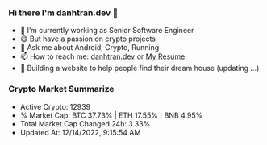 ### Hi there I'm danhtran.dev 👋

- 🔭 I’m currently working as Senior Software Engineer
- 😄 But have a passion on crypto projects
- 💬 Ask me about Android, Crypto, Running 
- 📫 How to reach me: <a href="https://danhtran.dev" target="_blank">danhtran.dev</a> or <a href="Dan-Resume.pdf" target="_blank">My Resume</a>
- 🌱 Building a website to help people find their dream house (updating ...)

### Crypto Market Summarize
- Active Crypto: 12939
- % Market Cap: BTC 37.73% | ETH 17.55% | BNB 4.95%
- Total Market Cap Changed 24h: 3.33%
- Updated At: 12/14/2022, 9:15:54 AM
